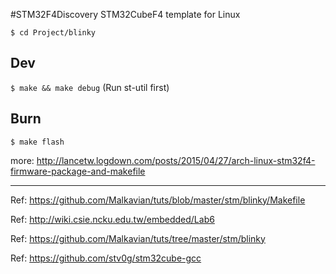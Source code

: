 #STM32F4Discovery STM32CubeF4 template for Linux

`$ cd Project/blinky`

## Dev

`$ make && make debug` (Run st-util first)

## Burn

`$ make flash`

more: http://lancetw.logdown.com/posts/2015/04/27/arch-linux-stm32f4-firmware-package-and-makefile

---

Ref: https://github.com/Malkavian/tuts/blob/master/stm/blinky/Makefile

Ref: http://wiki.csie.ncku.edu.tw/embedded/Lab6

Ref: https://github.com/Malkavian/tuts/tree/master/stm/blinky

Ref: https://github.com/stv0g/stm32cube-gcc
